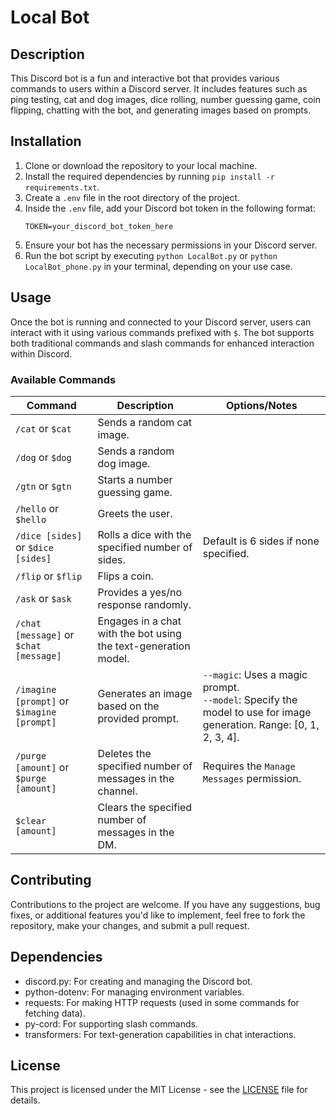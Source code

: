 # Local Bot

## Description
This Discord bot is a fun and interactive bot that provides various commands to users within a Discord server. It includes features such as ping testing, cat and dog images, dice rolling, number guessing game, coin flipping, chatting with the bot, and generating images based on prompts.

## Installation
1. Clone or download the repository to your local machine.
2. Install the required dependencies by running `pip install -r requirements.txt`.
3. Create a `.env` file in the root directory of the project.
4. Inside the `.env` file, add your Discord bot token in the following format:
    ```
    TOKEN=your_discord_bot_token_here
    ```
5. Ensure your bot has the necessary permissions in your Discord server.
6. Run the bot script by executing `python LocalBot.py` or `python LocalBot_phone.py` in your terminal, depending on your use case.

## Usage
Once the bot is running and connected to your Discord server, users can interact with it using various commands prefixed with `$`. The bot supports both traditional commands and slash commands for enhanced interaction within Discord.

### Available Commands

| Command                                    | Description                                                     | Options/Notes                                                                                                        |
| ------------------------------------------ | --------------------------------------------------------------- | -------------------------------------------------------------------------------------------------------------------- |
| `/cat` or `$cat`                           | Sends a random cat image.                                       |                                                                                                                      |
| `/dog` or `$dog`                           | Sends a random dog image.                                       |                                                                                                                      |
| `/gtn` or `$gtn`                           | Starts a number guessing game.                                  |                                                                                                                      |
| `/hello` or `$hello`                       | Greets the user.                                                |                                                                                                                      |
| `/dice [sides]` or `$dice [sides]`         | Rolls a dice with the specified number of sides.                | Default is 6 sides if none specified.                                                                                |
| `/flip` or `$flip`                         | Flips a coin.                                                   |                                                                                                                      |
| `/ask` or `$ask`                           | Provides a yes/no response randomly.                            |                                                                                                                      |
| `/chat [message]` or `$chat [message]`     | Engages in a chat with the bot using the text-generation model. |                                                                                                                      |
| `/imagine [prompt]` or `$imagine [prompt]` | Generates an image based on the provided prompt.                | `--magic`: Uses a magic prompt.<br>`--model`: Specify the model to use for image generation. Range: [0, 1, 2, 3, 4]. |
| `/purge [amount]` or `$purge [amount]`     | Deletes the specified number of messages in the channel.        | Requires the `Manage Messages` permission.                                                                           |
| `$clear [amount]`     | Clears the specified number of messages in the DM.              |                                                                                                                      |

## Contributing
Contributions to the project are welcome. If you have any suggestions, bug fixes, or additional features you'd like to implement, feel free to fork the repository, make your changes, and submit a pull request.

## Dependencies
- discord.py: For creating and managing the Discord bot.
- python-dotenv: For managing environment variables.
- requests: For making HTTP requests (used in some commands for fetching data).
- py-cord: For supporting slash commands.
- transformers: For text-generation capabilities in chat interactions.

## License
This project is licensed under the MIT License - see the [LICENSE](LICENSE) file for details.